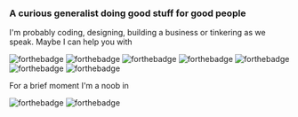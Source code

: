 ### A curious generalist doing good stuff for good people

I'm probably coding, designing, building a business or tinkering as we speak. Maybe I can help you with

![forthebadge](https://img.shields.io/static/v1?logoColor=ffffff&logo=C&label=%20&message=C&labelColor=dddddd&color=aaaaaa&style=for-the-badge)
![forthebadge](https://img.shields.io/static/v1?logoColor=ffffff&logo=Unity&label=%20&message=Unity&labelColor=dddddd&color=aaaaaa&style=for-the-badge)
![forthebadge](https://img.shields.io/static/v1?logoColor=ffffff&logo=Affinity-Designer&label=%20&message=Graphic%20Design&labelColor=dddddd&color=aaaaaa&style=for-the-badge)
![forthebadge](https://img.shields.io/static/v1?logoColor=ffffff&logo=HTML5&label=%20&message=HTML+SASS&labelColor=dddddd&color=aaaaaa&style=for-the-badge)
![forthebadge](https://img.shields.io/static/v1?logoColor=ffffff&logo=ProcessWire&label=%20&message=ProcessWire&labelColor=dddddd&color=aaaaaa&style=for-the-badge)
![forthebadge](https://img.shields.io/static/v1?logoColor=ffffff&logo=Facebook&label=%20&message=Marketing&labelColor=dddddd&color=aaaaaa&style=for-the-badge)
![forthebadge](https://img.shields.io/static/v1?logoColor=ffffff&logo=Blender&label=%20&message=Blender&labelColor=dddddd&color=aaaaaa&style=for-the-badge)

For a brief moment I'm a noob in

![forthebadge](https://img.shields.io/static/v1?logoColor=ffffff&logo=Go&label=%20&message=GoLang&labelColor=dddddd&color=aaaaaa&style=for-the-badge)
![forthebadge](https://img.shields.io/static/v1?logoColor=ffffff&logo=Arduino&label=%20&message=Arduino&labelColor=dddddd&color=aaaaaa&style=for-the-badge)

